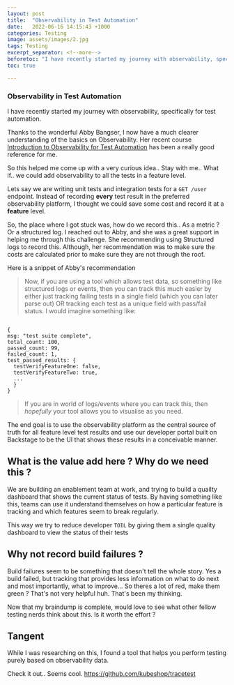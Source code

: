 ```yaml
---
layout: post
title:  "Observability in Test Automation"
date:   2022-06-16 14:15:43 +1000
categories: Testing
image: assets/images/2.jpg
tags: Testing
excerpt_separator: <!--more-->
beforetoc: "I have recently started my journey with observability, specifically for test automation.."
toc: true

---
```


### Observability in Test Automation

I have recently started my journey with observability, specifically for test automation.

<!--more-->

Thanks to the wonderful Abby Bangser, I now have a much clearer understanding of the basics on Observability. Her recent course [Introduction to Observability for Test Automation](https://testautomationu.applitools.com/observability-for-test-automation/) has been a really good reference for me. 

So this helped me come up with a very curious idea.. Stay with me.. What if.. we could add observability to all the tests in a feature level. 

Lets say we are writing unit tests and integration tests for a `GET /user` endpoint. Instead of recording **every** test result in the preferred observability platform, I thought we could save some cost and record it at a **feature** level. 

So, the place where I got stuck was, how do we record this.. As a metric ? Or a structured log. I reached out to Abby, and she was a great support in helping me through this challenge. She recommending using Structured logs to record this. Although, her recommendation was to make sure the costs are calculated prior to make sure they are not through the roof. 

Here is a snippet of Abby's recommendation

> Now, if you are using a tool which allows test data, so something like structured logs or events, then you can track this much easier by either just tracking failing tests in a single field (which you can later parse out) OR tracking each test as a unique field with pass/fail status. I would imagine something like:

`````

{
msg: "test suite complete",
total_count: 100,
passed_count: 99,
failed_count: 1,
test_passed_results: {
  testVerifyFeatureOne: false,
  testVerifyFeatureTwo: true,
  ...
  }
}

`````

> If you are in world of logs/events where you can track this, then _hopefully_ your tool allows you to visualise as you need. 

The end goal is to use the observability platform as the central source of truth for all feature level test results and use our developer portal built on Backstage to be the UI that shows these results in a conceivable manner. 

## What is the value add here ? Why do we need this ?

We are building an enablement team at work, and trying to build a quailty dashboard that shows the current status of tests. By having something like this, teams can use it understand themselves on how a particular feature is tracking and which features seem to break regularly. 

This way we try to reduce developer `TOIL` by giving them a single quality dashboard to view the status of their tests

## Why not record build failures ?

Build failures seem to be something that doesn't tell the whole story. Yes a build failed, but tracking that provides less information on what to do next and most importantly, what to improve... So theres a lot of red, make them green ? That's not very helpful huh. That's been my thinking. 

Now that my braindump is complete, would love to see what other fellow testing nerds think about this. Is it worth the effort ?

## Tangent 

While I was researching on this, I found a tool that helps you perform testing purely based on observability data. 

Check it out.. Seems cool. https://github.com/kubeshop/tracetest